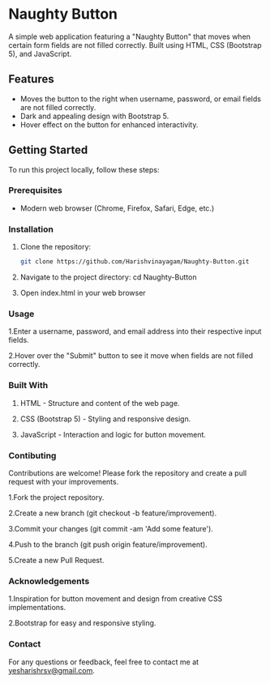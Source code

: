 # Naughty Button

A simple web application featuring a "Naughty Button" that moves when certain form fields are not filled correctly. Built using HTML, CSS (Bootstrap 5), and JavaScript.

## Features

- Moves the button to the right when username, password, or email fields are not filled correctly.
- Dark and appealing design with Bootstrap 5.
- Hover effect on the button for enhanced interactivity.


## Getting Started

To run this project locally, follow these steps:

### Prerequisites

- Modern web browser (Chrome, Firefox, Safari, Edge, etc.)

### Installation

1. Clone the repository:

   ```bash
   git clone https://github.com/Harishvinayagam/Naughty-Button.git
2. Navigate to the project directory:
     cd Naughty-Button
3. Open index.html in your web browser

### Usage
1.Enter a username, password, and email address into their respective input fields.

2.Hover over the "Submit" button to see it move when fields are not filled correctly.

### Built With
1. HTML - Structure and content of the web page.  

2. CSS (Bootstrap 5) - Styling and responsive design.

3. JavaScript - Interaction and logic for button movement.

### Contibuting
Contributions are welcome! Please fork the repository and create a pull request with your improvements.

1.Fork the project repository.

2.Create a new branch (git checkout -b feature/improvement).

3.Commit your changes (git commit -am 'Add some feature').

4.Push to the branch (git push origin feature/improvement).

5.Create a new Pull Request.

### Acknowledgements

1.Inspiration for button movement and design from creative CSS implementations.

2.Bootstrap for easy and responsive styling.

### Contact
For any questions or feedback, feel free to contact me at yesharishrsv@gmail.com.
